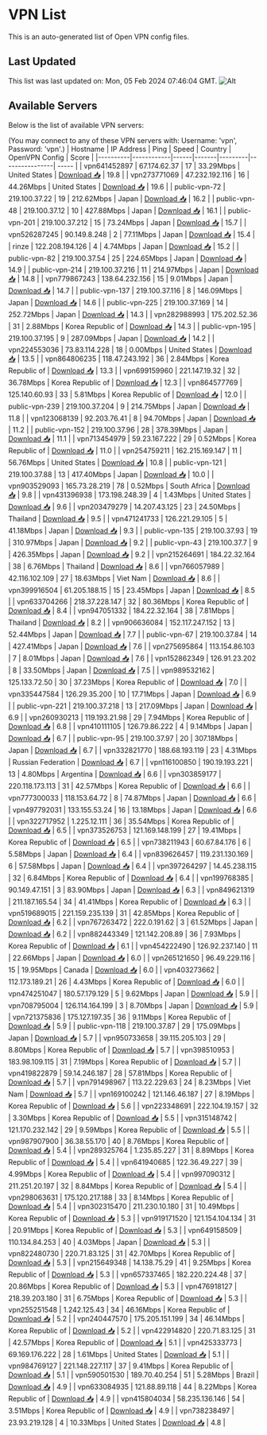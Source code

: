 # VPN List

This is an auto-generated list of Open VPN config files.

## Last Updated

This list was last updated on: Mon, 05 Feb 2024 07:46:04 GMT.
![Alt](https://repobeats.axiom.co/api/embed/186b98318ef1479477931607c1ad7d823f12451f.svg "Repobeats analytics image")

## Available Servers

Below is the list of available VPN servers:

(You may connect to any of these VPN servers with: Username: 'vpn', Password: 'vpn'.)
| Hostname | IP Address | Ping | Speed | Country | OpenVPN Config | Score |
|----------|------------|------|-------|---------|----------------| ----- |
| vpn641452897 | 67.174.62.37 | 17 | 33.29Mbps | United States | [Download 📥](./configs/server_0_US.ovpn) | 19.8 |
| vpn273771069 | 47.232.192.116 | 16 | 44.26Mbps | United States | [Download 📥](./configs/server_1_US.ovpn) | 19.6 |
| public-vpn-72 | 219.100.37.22 | 19 | 212.62Mbps | Japan | [Download 📥](./configs/server_2_JP.ovpn) | 16.2 |
| public-vpn-48 | 219.100.37.12 | 10 | 427.88Mbps | Japan | [Download 📥](./configs/server_3_JP.ovpn) | 16.1 |
| public-vpn-201 | 219.100.37.212 | 15 | 73.24Mbps | Japan | [Download 📥](./configs/server_4_JP.ovpn) | 15.7 |
| vpn526287245 | 90.149.8.248 | 2 | 77.11Mbps | Japan | [Download 📥](./configs/server_5_JP.ovpn) | 15.4 |
| rinze | 122.208.194.126 | 4 | 4.74Mbps | Japan | [Download 📥](./configs/server_6_JP.ovpn) | 15.2 |
| public-vpn-82 | 219.100.37.54 | 25 | 224.65Mbps | Japan | [Download 📥](./configs/server_7_JP.ovpn) | 14.9 |
| public-vpn-214 | 219.100.37.216 | 11 | 214.97Mbps | Japan | [Download 📥](./configs/server_8_JP.ovpn) | 14.8 |
| vpn779867243 | 138.64.232.156 | 15 | 9.01Mbps | Japan | [Download 📥](./configs/server_9_JP.ovpn) | 14.7 |
| public-vpn-137 | 219.100.37.116 | 8 | 146.09Mbps | Japan | [Download 📥](./configs/server_10_JP.ovpn) | 14.6 |
| public-vpn-225 | 219.100.37.169 | 14 | 252.72Mbps | Japan | [Download 📥](./configs/server_11_JP.ovpn) | 14.3 |
| vpn282988993 | 175.202.52.36 | 31 | 2.88Mbps | Korea Republic of | [Download 📥](./configs/server_12_KR.ovpn) | 14.3 |
| public-vpn-195 | 219.100.37.195 | 9 | 287.09Mbps | Japan | [Download 📥](./configs/server_13_JP.ovpn) | 14.2 |
| vpn224553036 | 73.83.114.228 | 18 | 0.00Mbps | United States | [Download 📥](./configs/server_14_US.ovpn) | 13.5 |
| vpn864806235 | 118.47.243.192 | 36 | 2.84Mbps | Korea Republic of | [Download 📥](./configs/server_15_KR.ovpn) | 13.3 |
| vpn699159960 | 221.147.19.32 | 32 | 36.78Mbps | Korea Republic of | [Download 📥](./configs/server_16_KR.ovpn) | 12.3 |
| vpn864577769 | 125.140.60.93 | 33 | 5.81Mbps | Korea Republic of | [Download 📥](./configs/server_17_KR.ovpn) | 12.0 |
| public-vpn-239 | 219.100.37.204 | 9 | 214.75Mbps | Japan | [Download 📥](./configs/server_18_JP.ovpn) | 11.8 |
| vpn123068139 | 92.203.76.41 | 8 | 94.70Mbps | Japan | [Download 📥](./configs/server_19_JP.ovpn) | 11.2 |
| public-vpn-152 | 219.100.37.96 | 28 | 378.39Mbps | Japan | [Download 📥](./configs/server_20_JP.ovpn) | 11.1 |
| vpn713454979 | 59.23.167.222 | 29 | 0.52Mbps | Korea Republic of | [Download 📥](./configs/server_21_KR.ovpn) | 11.0 |
| vpn254759211 | 162.215.169.147 | 11 | 56.76Mbps | United States | [Download 📥](./configs/server_22_US.ovpn) | 10.8 |
| public-vpn-121 | 219.100.37.88 | 13 | 417.40Mbps | Japan | [Download 📥](./configs/server_23_JP.ovpn) | 10.0 |
| vpn903529093 | 165.73.28.219 | 78 | 0.52Mbps | South Africa | [Download 📥](./configs/server_24_ZA.ovpn) | 9.8 |
| vpn431396938 | 173.198.248.39 | 4 | 1.43Mbps | United States | [Download 📥](./configs/server_25_US.ovpn) | 9.6 |
| vpn203479279 | 14.207.43.125 | 23 | 24.50Mbps | Thailand | [Download 📥](./configs/server_26_TH.ovpn) | 9.5 |
| vpn471241733 | 126.221.29.105 | 5 | 41.18Mbps | Japan | [Download 📥](./configs/server_27_JP.ovpn) | 9.3 |
| public-vpn-135 | 219.100.37.93 | 19 | 310.97Mbps | Japan | [Download 📥](./configs/server_28_JP.ovpn) | 9.2 |
| public-vpn-43 | 219.100.37.7 | 9 | 426.35Mbps | Japan | [Download 📥](./configs/server_29_JP.ovpn) | 9.2 |
| vpn215264691 | 184.22.32.164 | 38 | 6.76Mbps | Thailand | [Download 📥](./configs/server_30_TH.ovpn) | 8.6 |
| vpn766057989 | 42.116.102.109 | 27 | 18.63Mbps | Viet Nam | [Download 📥](./configs/server_31_VN.ovpn) | 8.6 |
| vpn399916504 | 61.205.188.15 | 15 | 23.45Mbps | Japan | [Download 📥](./configs/server_32_JP.ovpn) | 8.5 |
| vpn633704266 | 218.37.228.147 | 32 | 80.36Mbps | Korea Republic of | [Download 📥](./configs/server_33_KR.ovpn) | 8.4 |
| vpn947051332 | 184.22.32.164 | 38 | 7.81Mbps | Thailand | [Download 📥](./configs/server_34_TH.ovpn) | 8.2 |
| vpn906636084 | 152.117.247.152 | 13 | 52.44Mbps | Japan | [Download 📥](./configs/server_35_JP.ovpn) | 7.7 |
| public-vpn-67 | 219.100.37.84 | 14 | 427.41Mbps | Japan | [Download 📥](./configs/server_36_JP.ovpn) | 7.6 |
| vpn275695864 | 113.154.86.103 | 7 | 8.01Mbps | Japan | [Download 📥](./configs/server_37_JP.ovpn) | 7.6 |
| vpn152862349 | 126.91.23.202 | 8 | 33.50Mbps | Japan | [Download 📥](./configs/server_38_JP.ovpn) | 7.5 |
| vpn989532162 | 125.133.72.50 | 30 | 37.23Mbps | Korea Republic of | [Download 📥](./configs/server_39_KR.ovpn) | 7.0 |
| vpn335447584 | 126.29.35.200 | 10 | 17.71Mbps | Japan | [Download 📥](./configs/server_40_JP.ovpn) | 6.9 |
| public-vpn-221 | 219.100.37.218 | 13 | 217.09Mbps | Japan | [Download 📥](./configs/server_41_JP.ovpn) | 6.9 |
| vpn260930213 | 119.193.21.98 | 29 | 7.94Mbps | Korea Republic of | [Download 📥](./configs/server_42_KR.ovpn) | 6.8 |
| vpn410111105 | 126.79.86.222 | 4 | 9.14Mbps | Japan | [Download 📥](./configs/server_43_JP.ovpn) | 6.7 |
| public-vpn-95 | 219.100.37.97 | 20 | 307.18Mbps | Japan | [Download 📥](./configs/server_44_JP.ovpn) | 6.7 |
| vpn332821770 | 188.68.193.119 | 23 | 4.31Mbps | Russian Federation | [Download 📥](./configs/server_45_RU.ovpn) | 6.7 |
| vpn116100850 | 190.19.193.221 | 13 | 4.80Mbps | Argentina | [Download 📥](./configs/server_46_AR.ovpn) | 6.6 |
| vpn303859177 | 220.118.173.113 | 31 | 42.57Mbps | Korea Republic of | [Download 📥](./configs/server_47_KR.ovpn) | 6.6 |
| vpn777300033 | 118.153.64.72 | 8 | 74.87Mbps | Japan | [Download 📥](./configs/server_48_JP.ovpn) | 6.6 |
| vpn497792031 | 133.155.53.24 | 16 | 13.18Mbps | Japan | [Download 📥](./configs/server_49_JP.ovpn) | 6.6 |
| vpn322717952 | 1.225.12.111 | 36 | 35.54Mbps | Korea Republic of | [Download 📥](./configs/server_50_KR.ovpn) | 6.5 |
| vpn373526753 | 121.169.148.199 | 27 | 19.41Mbps | Korea Republic of | [Download 📥](./configs/server_51_KR.ovpn) | 6.5 |
| vpn738211943 | 60.67.84.176 | 6 | 5.58Mbps | Japan | [Download 📥](./configs/server_52_JP.ovpn) | 6.4 |
| vpn839626457 | 119.231.130.169 | 6 | 57.58Mbps | Japan | [Download 📥](./configs/server_53_JP.ovpn) | 6.4 |
| vpn397264297 | 14.45.238.115 | 32 | 6.84Mbps | Korea Republic of | [Download 📥](./configs/server_54_KR.ovpn) | 6.4 |
| vpn199768385 | 90.149.47.151 | 3 | 83.90Mbps | Japan | [Download 📥](./configs/server_55_JP.ovpn) | 6.3 |
| vpn849621319 | 211.187.165.54 | 34 | 41.41Mbps | Korea Republic of | [Download 📥](./configs/server_56_KR.ovpn) | 6.3 |
| vpn519689015 | 221.159.235.139 | 31 | 42.85Mbps | Korea Republic of | [Download 📥](./configs/server_57_KR.ovpn) | 6.2 |
| vpn767263472 | 222.0.191.62 | 3 | 61.52Mbps | Japan | [Download 📥](./configs/server_58_JP.ovpn) | 6.2 |
| vpn882443349 | 121.142.208.89 | 36 | 7.93Mbps | Korea Republic of | [Download 📥](./configs/server_59_KR.ovpn) | 6.1 |
| vpn454222490 | 126.92.237.140 | 11 | 22.66Mbps | Japan | [Download 📥](./configs/server_60_JP.ovpn) | 6.0 |
| vpn265121650 | 96.49.229.116 | 15 | 19.95Mbps | Canada | [Download 📥](./configs/server_61_CA.ovpn) | 6.0 |
| vpn403273662 | 112.173.189.21 | 26 | 4.43Mbps | Korea Republic of | [Download 📥](./configs/server_62_KR.ovpn) | 6.0 |
| vpn474251047 | 180.57.179.129 | 5 | 9.62Mbps | Japan | [Download 📥](./configs/server_63_JP.ovpn) | 5.9 |
| vpn708795004 | 126.114.164.199 | 3 | 8.70Mbps | Japan | [Download 📥](./configs/server_64_JP.ovpn) | 5.9 |
| vpn721375836 | 175.127.197.35 | 36 | 9.11Mbps | Korea Republic of | [Download 📥](./configs/server_65_KR.ovpn) | 5.9 |
| public-vpn-118 | 219.100.37.87 | 29 | 175.09Mbps | Japan | [Download 📥](./configs/server_66_JP.ovpn) | 5.7 |
| vpn950733658 | 39.115.205.103 | 29 | 8.80Mbps | Korea Republic of | [Download 📥](./configs/server_67_KR.ovpn) | 5.7 |
| vpn398510953 | 183.98.109.115 | 31 | 7.19Mbps | Korea Republic of | [Download 📥](./configs/server_68_KR.ovpn) | 5.7 |
| vpn419822879 | 59.14.246.187 | 28 | 57.81Mbps | Korea Republic of | [Download 📥](./configs/server_69_KR.ovpn) | 5.7 |
| vpn791498967 | 113.22.229.63 | 24 | 8.23Mbps | Viet Nam | [Download 📥](./configs/server_70_VN.ovpn) | 5.7 |
| vpn169100242 | 121.146.46.187 | 27 | 8.19Mbps | Korea Republic of | [Download 📥](./configs/server_71_KR.ovpn) | 5.6 |
| vpn223348691 | 222.104.19.157 | 32 | 3.30Mbps | Korea Republic of | [Download 📥](./configs/server_72_KR.ovpn) | 5.5 |
| vpn315148742 | 121.170.232.142 | 29 | 9.59Mbps | Korea Republic of | [Download 📥](./configs/server_73_KR.ovpn) | 5.5 |
| vpn987907900 | 36.38.55.170 | 40 | 8.76Mbps | Korea Republic of | [Download 📥](./configs/server_74_KR.ovpn) | 5.4 |
| vpn289325764 | 1.235.85.227 | 31 | 8.89Mbps | Korea Republic of | [Download 📥](./configs/server_75_KR.ovpn) | 5.4 |
| vpn641940685 | 122.36.49.227 | 39 | 4.99Mbps | Korea Republic of | [Download 📥](./configs/server_76_KR.ovpn) | 5.4 |
| vpn997090312 | 211.251.20.197 | 32 | 8.84Mbps | Korea Republic of | [Download 📥](./configs/server_77_KR.ovpn) | 5.4 |
| vpn298063631 | 175.120.217.188 | 33 | 8.14Mbps | Korea Republic of | [Download 📥](./configs/server_78_KR.ovpn) | 5.4 |
| vpn302315470 | 211.230.10.180 | 31 | 10.49Mbps | Korea Republic of | [Download 📥](./configs/server_79_KR.ovpn) | 5.3 |
| vpn919171520 | 121.154.104.134 | 31 | 20.91Mbps | Korea Republic of | [Download 📥](./configs/server_80_KR.ovpn) | 5.3 |
| vpn649158509 | 110.134.84.253 | 40 | 4.03Mbps | Japan | [Download 📥](./configs/server_81_JP.ovpn) | 5.3 |
| vpn822480730 | 220.71.83.125 | 31 | 42.70Mbps | Korea Republic of | [Download 📥](./configs/server_82_KR.ovpn) | 5.3 |
| vpn215649348 | 14.138.75.29 | 41 | 9.25Mbps | Korea Republic of | [Download 📥](./configs/server_83_KR.ovpn) | 5.3 |
| vpn657337465 | 182.220.224.48 | 37 | 20.86Mbps | Korea Republic of | [Download 📥](./configs/server_84_KR.ovpn) | 5.3 |
| vpn476918127 | 218.39.203.180 | 31 | 6.75Mbps | Korea Republic of | [Download 📥](./configs/server_85_KR.ovpn) | 5.3 |
| vpn255251548 | 1.242.125.43 | 34 | 46.16Mbps | Korea Republic of | [Download 📥](./configs/server_86_KR.ovpn) | 5.2 |
| vpn240447570 | 175.205.151.199 | 34 | 46.14Mbps | Korea Republic of | [Download 📥](./configs/server_87_KR.ovpn) | 5.2 |
| vpn422914820 | 220.71.83.125 | 31 | 42.57Mbps | Korea Republic of | [Download 📥](./configs/server_88_KR.ovpn) | 5.1 |
| vpn425333773 | 69.169.176.222 | 28 | 1.61Mbps | United States | [Download 📥](./configs/server_89_US.ovpn) | 5.1 |
| vpn984769127 | 221.148.227.117 | 37 | 9.41Mbps | Korea Republic of | [Download 📥](./configs/server_90_KR.ovpn) | 5.1 |
| vpn590501530 | 189.70.40.254 | 51 | 5.28Mbps | Brazil | [Download 📥](./configs/server_91_BR.ovpn) | 4.9 |
| vpn633084935 | 121.88.89.118 | 44 | 8.22Mbps | Korea Republic of | [Download 📥](./configs/server_92_KR.ovpn) | 4.9 |
| vpn415804034 | 58.235.136.146 | 54 | 3.51Mbps | Korea Republic of | [Download 📥](./configs/server_93_KR.ovpn) | 4.9 |
| vpn738238497 | 23.93.219.128 | 4 | 10.33Mbps | United States | [Download 📥](./configs/server_94_US.ovpn) | 4.8 |
